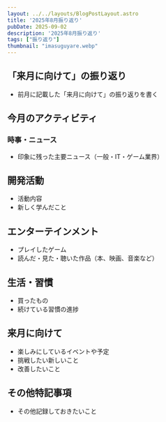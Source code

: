 ```yaml
---
layout: ../../layouts/BlogPostLayout.astro
title: '2025年8月振り返り'
pubDate: 2025-09-02
description: '2025年8月振り返り'
tags: ["振り返り"]
thumbnail: "imasuguyare.webp"
---
```


## 「来月に向けて」の振り返り

- 前月に記載した「来月に向けて」の振り返りを書く

## 今月のアクティビティ

### 時事・ニュース

- 印象に残った主要ニュース（一般・IT・ゲーム業界）

## 開発活動

- 活動内容
- 新しく学んだこと

## エンターテインメント

- プレイしたゲーム
- 読んだ・見た・聴いた作品（本、映画、音楽など）

## 生活・習慣

- 買ったもの
- 続けている習慣の進捗

## 来月に向けて

- 楽しみにしているイベントや予定
- 挑戦したい新しいこと
- 改善したいこと

## その他特記事項

- その他記録しておきたいこと
